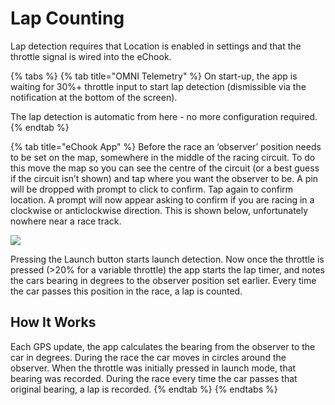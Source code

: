 # Lap Counting

Lap detection requires that Location is enabled in settings and that the throttle signal is wired into the eChook.

{% tabs %}
{% tab title="OMNI Telemetry" %}
On start-up, the app is waiting for 30%+ throttle input to start lap detection (dismissible via the notification at the bottom of the screen).

The lap detection is automatic from here - no more configuration required.
{% endtab %}

{% tab title="eChook App" %}
Before the race an ‘observer’ position needs to be set on the map, somewhere in the middle of the racing circuit. To do this move the map so you can see the centre of the circuit (or a best guess if the circuit isn’t shown) and tap where you want the observer to be. A pin will be dropped with prompt to click to confirm. Tap again to confirm location. A prompt will now appear asking to confirm if you are racing in a clockwise or anticlockwise direction. This is shown below, unfortunately nowhere near a race track.

![](https://lh4.googleusercontent.com/ELcx8VIJh70IqE_Hvh8jAgMxzxmKkgDGAm9PCp0vCwxtNl_ZizVJ_ii0aGgTfXy74kKWgK64IaF3mtXZ--2C1vcbw4We66jHoK1xVNWOh7V6IuqtnJSe3gYNAIFWe_XPAuc6TltH)

Pressing the Launch button starts launch detection. Now once the throttle is pressed (>20% for a variable throttle) the app starts the lap timer, and notes the cars bearing in degrees to the observer position set earlier. Every time the car passes this position in the race, a lap is counted.

## How It Works

Each GPS update, the app calculates the bearing from the observer to the car in degrees. During the race the car moves in circles around the observer. When the throttle was initially pressed in launch mode, that bearing was recorded. During the race every time the car passes that original bearing, a lap is recorded.
{% endtab %}
{% endtabs %}

